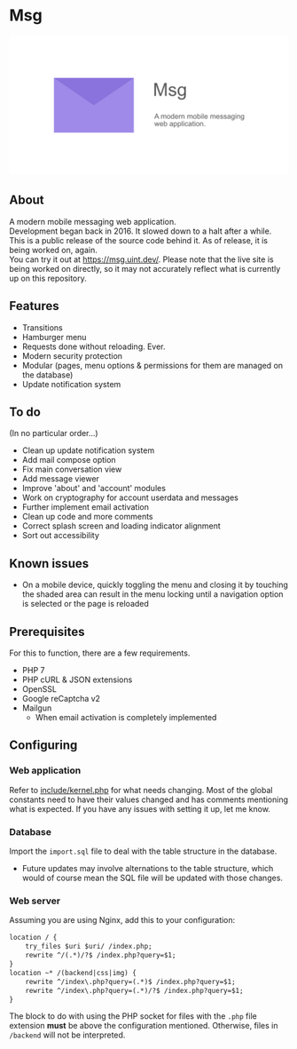 # Msg
<img src="banner.png" alt="Banner with logo">

## About

A modern mobile messaging web application.
<br>
Development began back in 2016. It slowed down to a halt after a while.
<br>
This is a public release of the source code behind it. As of release, it is being worked on, again.
<br>
You can try it out at https://msg.uint.dev/. Please note that the live site is being worked on directly, so it may not accurately reflect what is currently up on this repository.

## Features

- Transitions
- Hamburger menu
- Requests done without reloading. Ever.
- Modern security protection
- Modular (pages, menu options & permissions for them are managed on the database)
- Update notification system

## To do
(In no particular order...)
- Clean up update notification system
- Add mail compose option
- Fix main conversation view
- Add message viewer
- Improve 'about' and 'account' modules
- Work on cryptography for account userdata and messages
- Further implement email activation
- Clean up code and more comments
- Correct splash screen and loading indicator alignment
- Sort out accessibility

## Known issues

- On a mobile device, quickly toggling the menu and closing it by touching the shaded area can result in the menu locking until a navigation option is selected or the page is reloaded

## Prerequisites

For this to function, there are a few requirements.

- PHP 7
- PHP cURL & JSON extensions
- OpenSSL
- Google reCaptcha v2
- Mailgun
  * When email activation is completely implemented

## Configuring

### Web application

Refer to [include/kernel.php](include/kernel.php) for what needs changing. Most of the global constants need to have their values changed and has comments mentioning what is expected. If you have any issues with setting it up, let me know.

### Database

Import the `import.sql` file to deal with the table structure in the database.
- Future updates may involve alternations to the table structure, which would of course mean the SQL file will be updated with those changes.

### Web server

Assuming you are using Nginx, add this to your configuration:

```nginx
location / {
    try_files $uri $uri/ /index.php;
    rewrite ^/(.*)/?$ /index.php?query=$1;
}
location ~* /(backend|css|img) {
    rewrite ^/index\.php?query=(.*)$ /index.php?query=$1;
    rewrite ^/index\.php?query=(.*)/?$ /index.php?query=$1;
}
```
The block to do with using the PHP socket for files with the `.php` file extension **must** be above the configuration mentioned. Otherwise, files in `/backend` will not be interpreted.
